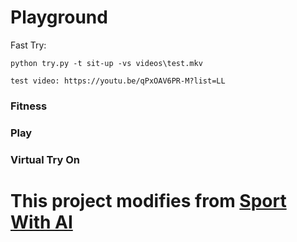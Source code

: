 # Playground
Fast Try:
```
python try.py -t sit-up -vs videos\test.mkv
```
```
test video: https://youtu.be/qPxOAV6PR-M?list=LL
```
### Fitness
### Play
### Virtual Try On


# This project modifies from [Sport With AI](https://github.com/Furkan-Gulsen/Sport-With-AI)
